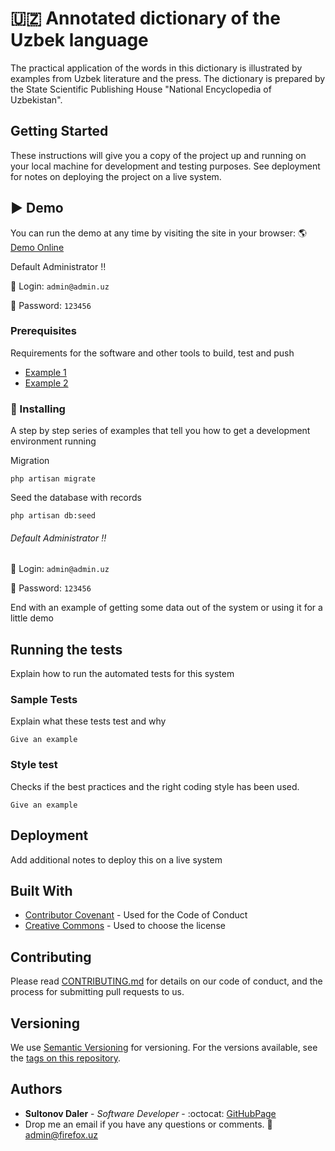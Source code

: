 # :uzbekistan: Annotated dictionary of the Uzbek language

The practical application of the words in this dictionary is illustrated by examples from Uzbek literature and the press. The dictionary is prepared by the State Scientific Publishing House "National Encyclopedia of Uzbekistan".


## Getting Started

These instructions will give you a copy of the project up and running on
your local machine for development and testing purposes. See deployment
for notes on deploying the project on a live system.

## :arrow_forward: Demo

You can run the demo at any time by visiting the site in your browser: :earth_americas: [Demo Online]( https://dic.firefox.uz/ "Demo Online")

Default Administrator 	:bangbang:

:man: Login: `admin@admin.uz`

:key: Password: `123456`
### Prerequisites

Requirements for the software and other tools to build, test and push
- [Example 1](https://www.example.com)
- [Example 2](https://www.example.com)

### :hammer: Installing

A step by step series of examples that tell you how to get a development
environment running

Migration

    php artisan migrate

Seed the database with records

    php artisan db:seed
###### Default Administrator 	:bangbang:

:man: Login: `admin@admin.uz`

:key: Password: `123456`


End with an example of getting some data out of the system or using it
for a little demo

## Running the tests

Explain how to run the automated tests for this system

### Sample Tests

Explain what these tests test and why

    Give an example

### Style test

Checks if the best practices and the right coding style has been used.

    Give an example

## Deployment

Add additional notes to deploy this on a live system

## Built With

- [Contributor Covenant](https://www.contributor-covenant.org/) - Used
  for the Code of Conduct
- [Creative Commons](https://creativecommons.org/) - Used to choose
  the license

## Contributing

Please read [CONTRIBUTING.md](CONTRIBUTING.md) for details on our code
of conduct, and the process for submitting pull requests to us.

## Versioning

We use [Semantic Versioning](http://semver.org/) for versioning. For the versions
available, see the [tags on this
repository](https://github.com/firefoxuz/dictionary/tags).

## Authors

- **Sultonov Daler** - *Software Developer* -
  :octocat: [GitHubPage](https://github.com/firefoxuz)
- Drop me an email if you have any questions or comments. :email: admin@firefox.uz




